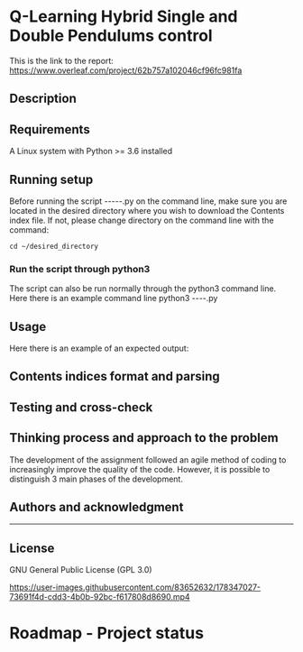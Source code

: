 # Q-Learning Hybrid Single and Double Pendulums control 
This is the link to the report: 
https://www.overleaf.com/project/62b757a102046cf96fc981fa

## Description

## Requirements
A Linux system with Python >= 3.6 installed

## Running setup
Before running the script -----.py on the command line, make sure you are located in the desired directory where you wish to download the Contents index file. If not, please change directory on the command line with the command:
```
cd ~/desired_directory
```



### Run the script through python3
The script can also be run normally through the python3 command line. Here there is an example command line 
python3 ----.py 


## Usage
Here there is an example of an expected output:

## Contents indices format and parsing



## Testing and cross-check

## Thinking process and approach to the problem
The development of the assignment followed an agile method of coding to increasingly improve the quality of the code. However, it is possible to distinguish 3 main phases of the development.

## Authors and acknowledgment
--------------------------

## License
GNU General Public License (GPL 3.0)

https://user-images.githubusercontent.com/83652632/178347027-73691f4d-cdd3-4b0b-92bc-f617808d8690.mp4



# Roadmap - Project status


